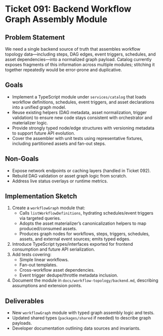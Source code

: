 # Ticket 091: Backend Workflow Graph Assembly Module

## Problem Statement
We need a single backend source of truth that assembles workflow topology data—including steps, DAG edges, event triggers, schedules, and asset dependencies—into a normalized graph payload. Catalog currently exposes fragments of this information across multiple modules; stitching it together repeatedly would be error-prone and duplicative.

## Goals
- Implement a TypeScript module under `services/catalog` that loads workflow definitions, schedules, event triggers, and asset declarations into a unified graph model.
- Reuse existing helpers (DAG metadata, asset normalization, trigger validation) to ensure new code stays consistent with orchestrator and materializer logic.
- Provide strongly typed node/edge structures with versioning metadata to support future API evolution.
- Cover the assembler with unit tests using representative fixtures, including partitioned assets and fan-out steps.

## Non-Goals
- Expose network endpoints or caching layers (handled in Ticket 092).
- Rebuild DAG validation or asset graph logic from scratch.
- Address live status overlays or runtime metrics.

## Implementation Sketch
1. Create a `workflowGraph` module that:
   - Calls `listWorkflowDefinitions`, hydrating schedules/event triggers via targeted queries.
   - Adopts the asset materializer’s canonicalization helpers to map produced/consumed assets.
   - Produces graph nodes for workflows, steps, triggers, schedules, assets, and external event sources; emits typed edges.
2. Introduce TypeScript types/interfaces exported for frontend consumption and future API serialization.
3. Add tests covering:
   - Simple linear workflows.
   - Fan-out templates.
   - Cross-workflow asset dependencies.
   - Event trigger dedupe/throttle metadata inclusion.
4. Document the module in `docs/workflow-topology/backend.md`, describing assumptions and extension points.

## Deliverables
- New `workflowGraph` module with typed graph assembly logic and tests.
- Updated shared types (`packages/shared` if needed) to describe graph payloads.
- Developer documentation outlining data sources and invariants.
